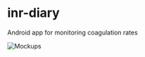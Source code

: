# inr-diary
Android app for monitoring coagulation rates

![Mockups](https://docs.google.com/drawings/d/1ThwIyEkTOkehty4SQOpCFynrGETjqOYhtM8u_4rlKqM/edit?usp=sharing)
